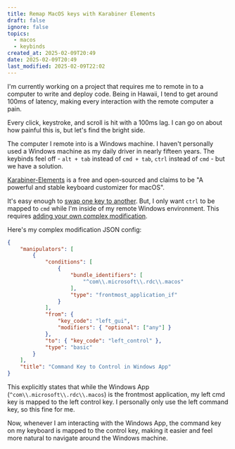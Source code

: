 ```yaml
---
title: Remap MacOS keys with Karabiner Elements
draft: false
ignore: false
topics:
  - macos
  - keybinds
created_at: 2025-02-09T20:49
date: 2025-02-09T20:49
last_modified: 2025-02-09T22:02
---
```


I'm currently working on a project that requires me to remote in to a computer to write and deploy code. Being in Hawaii, I tend to get around 100ms of latency, making every interaction with the remote computer a pain.

Every click, keystroke, and scroll is hit with a 100ms lag. I can go on about how painful this is, but let's find the bright side.

The computer I remote into is a Windows machine. I haven't personally used a Windows machine as my daily driver in nearly fifteen years. The keybinds feel off - `alt + tab` instead of `cmd + tab`, `ctrl` instead of `cmd` - but we have a solution.

[Karabiner-Elements](https://karabiner-elements.pqrs.org/) is a free and open-sourced and claims to be "A powerful and stable keyboard customizer for macOS".

It's easy enough to [swap one key to another](https://karabiner-elements.pqrs.org/docs/manual/configuration/configure-simple-modifications/). But, I only want `ctrl` to be mapped to `cmd` while I'm inside of my remote Windows environment. This requires [adding your own complex modification](https://karabiner-elements.pqrs.org/docs/manual/configuration/add-your-own-complex-modifications/).

Here's my complex modification JSON config:

```json
{
    "manipulators": [
        {
            "conditions": [
                {
                    "bundle_identifiers": [
                        "^com\\.microsoft\\.rdc\\.macos"
                    ],
                    "type": "frontmost_application_if"
                }
            ],
            "from": {
                "key_code": "left_gui",
                "modifiers": { "optional": ["any"] }
            },
            "to": { "key_code": "left_control" },
            "type": "basic"
        }
    ],
    "title": "Command Key to Control in Windows App"
}
```

This explicitly states that while the Windows App (`^com\\.microsoft\\.rdc\\.macos`) is the frontmost application, my left cmd key is mapped to the left control key. I personally only use the left command key, so this fine for me.

Now, whenever I am interacting with the Windows App, the command key on my keyboard is mapped to the control key, making it easier and feel more natural to navigate around the Windows machine.